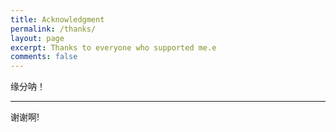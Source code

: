 ```yaml
---
title: Acknowledgment
permalink: /thanks/
layout: page
excerpt: Thanks to everyone who supported me.e
comments: false
---
```


缘分呐！

<hr>

谢谢啊!
